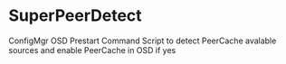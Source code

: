 # SuperPeerDetect
ConfigMgr OSD Prestart Command Script to detect PeerCache avalable sources and enable PeerCache in OSD if yes
